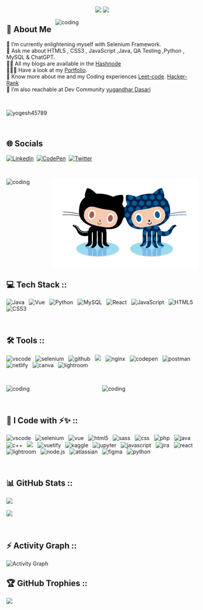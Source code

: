 <br>
<p align="center">
  <img src="https://readme-typing-svg.demolab.com/?lines=Hello+ 👋🏻 +I'm + Yugandhar Dasari 👨🏻‍🎓; + Frontend + Developer +From + (Visakhapatnam) India.&%20Code&center=true&width=700&height=50&weight=700&size=25&duration=2000&pause=2000">
  <img src="https://user-images.githubusercontent.com/73097560/115834477-dbab4500-a447-11eb-908a-139a6edaec5c.gif">
</p> 

<img align="right" alt="coding" width="375" src="https://mir-s3-cdn-cf.behance.net/project_modules/fs/eef76b143584307.627d06916ce10.gif">

## 💫  About Me 
🌱 I’m currently enlightening myself with Selenium Framework.
<br>
💬 Ask me about HTML5 , CSS3 , JavaScript ,Java, QA Testing  ,Python ,  MySQL & ChatGPT.
<br>
👨‍💻 All my blogs are available in the [Hashnode](https://yugandhardasari.hashnode.dev/)
<br>
👨🏻‍🎓 Have a look at my [Portfolio](https://yugandhardasari.netlify.app/).
<br>
🔭 Know more about me and my Coding experiences [Leet-code](https://leetcode.com/YugandharDasari93/).
[Hacker-Rank](https://www.hackerrank.com/profile/yugandhardasari1)
<br>
🤝 I’m also reachable at Dev Community [yugandhar Dasari](https://dev.to/yugandhar_dasari_93)

<br> 

<p align="left"> <img src="https://komarev.com/ghpvc/?username=yogesh45789&label=Profile%20views&color=0e75b6&style=flat" alt="yogesh45789" /> </p>

<br>

## 🌐 Socials 

[![LinkedIn](https://img.shields.io/badge/LinkedIn-%230077B5.svg?style=for-the-badge&logo=linkedin&logoColor=white)](https://www.linkedin.com/in/yugandhar-dasari-aa1801222/)&nbsp;
[![CodePen](https://img.shields.io/badge/CodePen-%23E34F26.svg?style=for-the-badge&logo=Codepen&logoColor=white)](https://codepen.io/yogesh45789)&nbsp;
[![Twitter](https://img.shields.io/badge/Twitter-%231DA1F2.svg?style=for-the-badge&logo=Twitter&logoColor=white)](https://twitter.com/martin20889780)&nbsp;


<br>

<p style="display: flex; justify-content: space-between;">
    <img alt="coding" width="400" src="https://miro.medium.com/v2/resize:fit:1358/1*FefjABZsli07iiL2C1ysng.gif">
    <img alt="coding" width="400" src="https://github.com/Ayan-thecodeking/Ayan-thecodeking/blob/main/forkit.gif">
</p>

## 💻 Tech Stack ::

![Java](https://img.shields.io/badge/java-007396?style=for-the-badge&logo=java&logoColor=white)&nbsp;&nbsp;
![Vue](https://img.shields.io/badge/vue-4FC08D?style=for-the-badge&logo=vue.js&logoColor=white)&nbsp;&nbsp;
![Python](https://img.shields.io/badge/python-3776AB?style=for-the-badge&logo=python&logoColor=white)&nbsp;&nbsp;
![MySQL](https://img.shields.io/badge/mysql-4479A1?style=for-the-badge&logo=mysql&logoColor=white)&nbsp;&nbsp;
![React](https://img.shields.io/badge/react-61DAFB?style=for-the-badge&logo=react&logoColor=white)&nbsp;&nbsp;
![JavaScript](https://img.shields.io/badge/javascript-F7DF1E?style=for-the-badge&logo=javascript&logoColor=black)&nbsp;&nbsp;
![HTML5](https://img.shields.io/badge/html5-E34F26?style=for-the-badge&logo=html5&logoColor=white)&nbsp;&nbsp;
![CSS3](https://img.shields.io/badge/css3-1572B6?style=for-the-badge&logo=css3&logoColor=white)&nbsp;&nbsp;

<br>

## 🛠️ Tools ::

<img src="https://img.shields.io/badge/VSCode-0078D4?style=for-the-badge&logo=visual%20studio%20code&logoColor=white" alt="vscode" />&nbsp;&nbsp;
<img src="https://img.shields.io/badge/Selenium-58b531?style=for-the-badge&logo=spring&logoColor=white" alt="selenium"/>&nbsp;&nbsp;
<img src="https://img.shields.io/badge/GitHub-24292e?style=for-the-badge&logo=github&logoColor=white" alt="github"/>&nbsp;&nbsp;
<img src="https://img.shields.io/badge/Git%20-%23F7DF1E.svg?&style=for-the-badge&color=blue&logo=Git&logoColor=white" />&nbsp;&nbsp;
<img src="https://img.shields.io/badge/Nginx-009639?style=for-the-badge&logo=replit&logoColor=white" alt="nginx" />&nbsp;&nbsp;
<img src="https://img.shields.io/badge/Codepen-1e272e?style=for-the-badge&logo=codepen&logoColor=white" alt="codepen" />&nbsp;&nbsp;
<img src="https://img.shields.io/badge/Postman-ff6c37?style=for-the-badge&logo=Postman&logoColor=white" alt="postman"/>&nbsp;&nbsp;
<img src="https://img.shields.io/badge/Netlify-00C7B7?style=for-the-badge&logo=netlify&logoColor=white" alt="netlify" />&nbsp;&nbsp;
<img src="https://img.shields.io/badge/Canva-%2300C4CC.svg?&style=for-the-badge&logo=Canva&logoColor=white" alt="canva" />&nbsp;&nbsp;
<img src="https://img.shields.io/badge/Adobe%20Lightroom-31A8FF.svg?style=for-the-badge&logo=Adobe%20Lightroom&logoColor=white" alt="lightroom" />&nbsp;&nbsp;

<br>

<p style="display: flex; justify-content: space-between;">
    <img alt="coding" width="400" src="https://i.pinimg.com/originals/b3/26/51/b326517cd8ca44b939a1bee41a7f103c.gif">
    <img alt="coding" width="400" src="https://i.pinimg.com/originals/bc/6c/17/bc6c171eee288a2f1e124c749303b24e.gif">
</p>

<br>

## 🚀 I Code with ⚡✨ ::

<img src="https://img.shields.io/badge/VSCode-0078D4?style=for-the-badge&logo=visual%20studio%20code&logoColor=white" alt="vscode" />&nbsp;&nbsp;
<img src="https://img.shields.io/badge/Selenium-58b531?style=for-the-badge&logo=selenium&logoColor=white" alt="selenium"/>&nbsp;&nbsp;
<img src="https://img.shields.io/badge/vue-4FC08D?style=for-the-badge&logo=vue.js&logoColor=white" alt="vue"/>&nbsp;&nbsp;
<img src="https://img.shields.io/badge/html5-E34F26?style=for-the-badge&logo=html5&logoColor=white" alt="html5"/>&nbsp;&nbsp;
<img src="https://img.shields.io/badge/sass-CC6699?style=for-the-badge&logo=sass&logoColor=white" alt="sass"/>&nbsp;&nbsp;
<img src="https://img.shields.io/badge/css3-1572B6?style=for-the-badge&logo=css3&logoColor=white" alt="css"/>&nbsp;&nbsp;
<img src="https://img.shields.io/badge/php-777BB4?style=for-the-badge&logo=php&logoColor=white" alt="php"/>&nbsp;&nbsp;
<img src="https://img.shields.io/badge/java-007396?style=for-the-badge&logo=java&logoColor=white" alt="java"/>&nbsp;&nbsp;
<img src="https://img.shields.io/badge/c++-00599C?style=for-the-badge&logo=c%2B%2B&logoColor=white" alt="c++"/>&nbsp;&nbsp;
<img src="https://img.shields.io/badge/Git-F05032?style=for-the-badge&logo=Git&logoColor=white" />&nbsp;&nbsp;
<img src="https://img.shields.io/badge/vuetify-1867C0?style=for-the-badge&logo=vuetify&logoColor=white" alt="vuetify" />&nbsp;&nbsp;
<img src="https://img.shields.io/badge/kaggle-20BEFF?style=for-the-badge&logo=kaggle&logoColor=white" alt="kaggle" />&nbsp;&nbsp;
<img src="https://img.shields.io/badge/jupyter-F37626?style=for-the-badge&logo=jupyter&logoColor=white" alt="jupyter" />&nbsp;&nbsp;
<img src="https://img.shields.io/badge/javascript-F7DF1E?style=for-the-badge&logo=javascript&logoColor=white" alt="javascript"/>&nbsp;&nbsp;
<img src="https://img.shields.io/badge/jira-0052CC?style=for-the-badge&logo=jira&logoColor=white" alt="jira" />&nbsp;&nbsp;
<img src="https://img.shields.io/badge/react-61DAFB?style=for-the-badge&logo=react&logoColor=white" alt="react" />&nbsp;&nbsp;
<img src="https://img.shields.io/badge/Adobe%20Lightroom-31A8FF?style=for-the-badge&logo=Adobe%20Lightroom&logoColor=white" alt="lightroom" />&nbsp;&nbsp;
<img src="https://img.shields.io/badge/Node.js-339933?style=for-the-badge&logo=node.js&logoColor=white" alt="node.js"/>&nbsp;&nbsp;
<img src="https://img.shields.io/badge/Atlassian-0052CC?style=for-the-badge&logo=Atlassian&logoColor=white" alt="atlassian" />&nbsp;&nbsp;
<img src="https://img.shields.io/badge/Figma-F24E1E?style=for-the-badge&logo=Figma&logoColor=white" alt="figma" />&nbsp;&nbsp;
<img src="https://img.shields.io/badge/Python-3776AB?style=for-the-badge&logo=Python&logoColor=white" alt="python"/>&nbsp;&nbsp;


<br>

 
## 📊 GitHub Stats ::

<!-- StreakStats -->
![](https://github-readme-streak-stats.herokuapp.com/?user=yogesh45789&theme=gotham&hide_border=false)<br/>
<!-- TopLanguages -->
![](https://github-readme-stats-sigma-five.vercel.app/api/top-langs/?username=yogesh45789&theme=gotham&hide_border=false&include_all_commits=false&count_private=true&layout=compact)

<br>


## ⚡ Activity Graph :: 

<img alt="Activity Graph" src="https://github-readme-activity-graph.vercel.app/graph?username=yogesh45789&theme=gotham&hide_border=true"/>

## 🏆 GitHub Trophies ::

![](https://github-profile-trophy.vercel.app/?username=yogesh45789&theme=dark_dimmed&no-frame=false&no-bg=true&margin-w=4)


<br>

